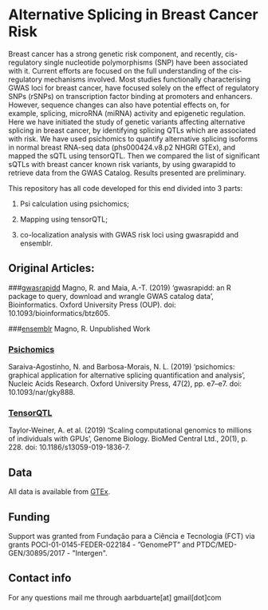 # Alternative Splicing in Breast Cancer Risk
Breast cancer has a strong genetic risk component, and recently,
cis-regulatory single nucleotide polymorphisms (SNP) have been
associated with it. Current efforts are focused on the full
understanding of the cis-regulatory mechanisms involved.
Most studies functionally characterising GWAS loci for breast
cancer, have focused solely on the effect of regulatory SNPs
(rSNPs) on transcription factor binding at promoters and enhancers.
However, sequence changes can also have potential effects on, for
example, splicing, microRNA (miRNA) activity and epigenetic
regulation. Here we have initiated the study of genetic variants affecting
alternative splicing in breast cancer, by identifying splicing QTLs which are associated with risk.
We have used psichomics to quantify alternative splicing isoforms in normal breast RNA-seq data (phs000424.v8.p2 NHGRI GTEx), and mapped the sQTL using tensorQTL. Then we compared the list of significant sQTLs with breast cancer known risk variants, by using gwarapidd to retrieve data from the GWAS Catalog.
Results presented are preliminary.

This repository has all code developed for this end divided into 3 parts:

1) Psi calculation using psichomics;

2) Mapping using tensorQTL;

3) co-localization analysis with GWAS risk loci using gwasrapidd and ensemblr.

## Original Articles:
###[gwasrapidd](https://github.com/ramiromagno/gwasrapidd)
Magno, R. and Maia, A.-T. (2019) ‘gwasrapidd: an R package to query, download and wrangle GWAS catalog data’, Bioinformatics. Oxford University Press (OUP). doi: 10.1093/bioinformatics/btz605.

###[ensemblr](https://github.com/ramiromagno/ensemblr)
Magno, R. Unpublished Work

### [Psichomics](https://github.com/nuno-agostinho/psichomics)
Saraiva-Agostinho, N. and Barbosa-Morais, N. L. (2019) ‘psichomics: graphical application for alternative splicing quantification and analysis’, Nucleic Acids Research. Oxford University Press, 47(2), pp. e7–e7. doi: 10.1093/nar/gky888.


### [TensorQTL](https://github.com/broadinstitute/tensorqtl)
Taylor-Weiner, A. et al. (2019) ‘Scaling computational genomics to millions of individuals with GPUs’, Genome Biology. BioMed Central Ltd., 20(1), p. 228. doi: 10.1186/s13059-019-1836-7.

## Data
All data is available from [GTEx](https://gtexportal.org/home/).

## Funding
Support was granted from Fundação para a Ciência e Tecnologia (FCT) via grants POCI-01-0145-FEDER-022184 - ”GenomePT” and PTDC/MED-GEN/30895/2017 - "Intergen".

## Contact info
For any questions mail me through
aarbduarte[at] gmail[dot]com
